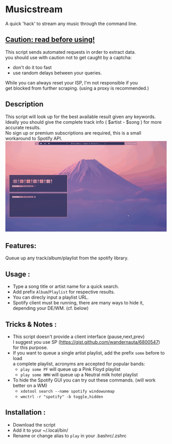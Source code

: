 # Musicstream
A quick 'hack' to stream any music through the command line.


## <u> Caution: read before using! </u>
This script sends automated requests in order to extract data. </br>
you should use with caution not to get caught by a captcha: </br>
* don't do it too fast 
* use random delays between your queries. </br> 

While you can always reset your ISP, I'm not responsible if you </br>
get blocked from further scraping. (using a proxy is recommended.) </br>

## Description 
 This script will look up for the best available result given any keywords. </br>
 Ideally you should give the complete track info ( $artist - $song ) for more 
 accurate results. </br>
 No sign up or premium subscriptions are required, this is a small workaround 
 to Spotify API. </br>
 <img src="record.gif"> </img>
 
## Features:
Queue up any track/album/playlist from the spotify library.

## Usage :
* Type a song title or artist name for a quick search. </br>
* Add prefix `Album`/`Playlist` for respective results. </br>
* You can direcly input a playlist URL. </br>
* Spotify client must be running, there are many ways to hide 
it, depending your DE/WM. (cf. below)

## Tricks & Notes :
* This script doesn't provide a client interface (pause,next,prev) </br>
I suggest you use SP (https://gist.github.com/wandernauta/6800547) for this
purpose.
* If you want to queue a single artist playlist, add the prefix `some` before to load </br>
a complete playlist, acronyms are accepted for popular bands: </br>
   - `play some PF` will queue up a Pink Floyd playlist</br>
   - `play some NMH` will queue up a Neutral milk hotel playlist </br>
* To hide the Spotify GUI you can try out these commands. (will work better on a WM) </br>
  - `xdotool search --name spotify windowunmap`
  - `wmctrl -r "spotify" -b toggle,hidden`

## Installation :
* Download the script </br>
* Add it to your ~/.local/bin/ </br>
* Rename or change alias to `play` in your .bashrc/.zshrc
